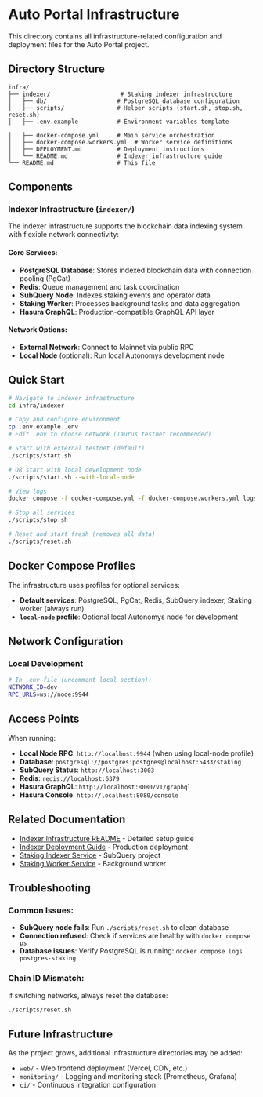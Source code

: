 # Auto Portal Infrastructure

This directory contains all infrastructure-related configuration and deployment files for the Auto Portal project.

## Directory Structure

```
infra/
├── indexer/                    # Staking indexer infrastructure
│   ├── db/                    # PostgreSQL database configuration
│   ├── scripts/               # Helper scripts (start.sh, stop.sh, reset.sh)
│   ├── .env.example           # Environment variables template

│   ├── docker-compose.yml     # Main service orchestration
│   ├── docker-compose.workers.yml  # Worker service definitions
│   ├── DEPLOYMENT.md          # Deployment instructions
│   └── README.md              # Indexer infrastructure guide
└── README.md                  # This file
```

## Components

### Indexer Infrastructure (`indexer/`)

The indexer infrastructure supports the blockchain data indexing system with flexible network connectivity:

#### **Core Services:**

- **PostgreSQL Database**: Stores indexed blockchain data with connection pooling (PgCat)
- **Redis**: Queue management and task coordination
- **SubQuery Node**: Indexes staking events and operator data
- **Staking Worker**: Processes background tasks and data aggregation
- **Hasura GraphQL**: Production-compatible GraphQL API layer

#### **Network Options:**

- **External Network**: Connect to Mainnet via public RPC
- **Local Node** (optional): Run local Autonomys development node

## Quick Start

```bash
# Navigate to indexer infrastructure
cd infra/indexer

# Copy and configure environment
cp .env.example .env
# Edit .env to choose network (Taurus testnet recommended)

# Start with external testnet (default)
./scripts/start.sh

# OR start with local development node
./scripts/start.sh --with-local-node

# View logs
docker compose -f docker-compose.yml -f docker-compose.workers.yml logs -f

# Stop all services
./scripts/stop.sh

# Reset and start fresh (removes all data)
./scripts/reset.sh
```

## Docker Compose Profiles

The infrastructure uses profiles for optional services:

- **Default services**: PostgreSQL, PgCat, Redis, SubQuery indexer, Staking worker (always run)
- **`local-node` profile**: Optional local Autonomys node for development

## Network Configuration

### **Local Development**

```bash
# In .env file (uncomment local section):
NETWORK_ID=dev
RPC_URLS=ws://node:9944
```

## Access Points

When running:

- **Local Node RPC**: `http://localhost:9944` (when using local-node profile)
- **Database**: `postgresql://postgres:postgres@localhost:5433/staking`
- **SubQuery Status**: `http://localhost:3003`
- **Redis**: `redis://localhost:6379`
- **Hasura GraphQL**: `http://localhost:8080/v1/graphql`
- **Hasura Console**: `http://localhost:8080/console`

## Related Documentation

- [Indexer Infrastructure README](./indexer/README.md) - Detailed setup guide
- [Indexer Deployment Guide](./indexer/DEPLOYMENT.md) - Production deployment
- [Staking Indexer Service](../services/staking-indexer/README.md) - SubQuery project
- [Staking Worker Service](../services/staking-worker/README.md) - Background worker

## Troubleshooting

### **Common Issues:**

- **SubQuery node fails**: Run `./scripts/reset.sh` to clean database
- **Connection refused**: Check if services are healthy with `docker compose ps`
- **Database issues**: Verify PostgreSQL is running: `docker compose logs postgres-staking`

### **Chain ID Mismatch:**

If switching networks, always reset the database:

```bash
./scripts/reset.sh
```

## Future Infrastructure

As the project grows, additional infrastructure directories may be added:

- `web/` - Web frontend deployment (Vercel, CDN, etc.)
- `monitoring/` - Logging and monitoring stack (Prometheus, Grafana)
- `ci/` - Continuous integration configuration
